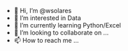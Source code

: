 - 👋 Hi, I’m @wsolares
- 👀 I’m interested in Data
- 🌱 I’m currently learning Python/Excel
- 💞️ I’m looking to collaborate on ...
- 📫 How to reach me ...

<!---
wsolares/wsolares is a ✨ special ✨ repository because its `README.md` (this file) appears on your GitHub profile.
You can click the Preview link to take a look at your changes.
--->
